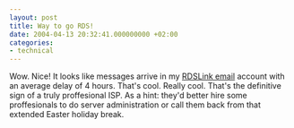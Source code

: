 ```yaml
---
layout: post
title: Way to go RDS!
date: 2004-04-13 20:32:41.000000000 +02:00
categories:
- technical
---
```

Wow. Nice! It looks like messages arrive in my <a href="http://mail.rdslink.ro">RDSLink email</a> account with an average delay of 4 hours. That's cool. Really cool. That's the definitive sign of a truly proffesional ISP. As a hint: they'd better hire some proffesionals to do server administration or call them back from that extended Easter holiday break.
